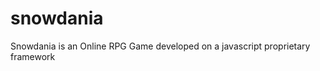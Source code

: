 snowdania
=========

Snowdania is an Online RPG Game developed on a javascript proprietary framework
